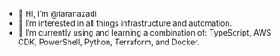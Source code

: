 - 👋 Hi, I’m @faranazadi
- 👀 I’m interested in all things infrastructure and automation.
- 🌱 I’m currently using and learning a combination of: TypeScript, AWS CDK, PowerShell, Python, Terraform, and Docker.  

<!---
faranazadi/faranazadi is a ✨ special ✨ repository because its `README.md` (this file) appears on your GitHub profile.
You can click the Preview link to take a look at your changes.
--->
